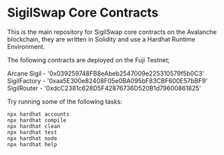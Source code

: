 # SigilSwap Core Contracts

This is the main repository for SigilSwap core contracts on the Avalanche blockchain, they are written in Solidity and use a Hardhat Runtime Environment.

The following contracts are deployed on the Fuji Testnet;

Arcane Sigil - '0x039259748FB8eAbeb2547009e225310579f5b0C3'<br/>
SigilFactory - '0xaa5E300e82408F05e0BA095bF83CBF600E57bBF9'<br/>
SigilRouter - '0xdcC2381c628D5F42876736D520B1d79600861825'<br/>

Try running some of the following tasks:

```shell
npx hardhat accounts
npx hardhat compile
npx hardhat clean
npx hardhat test
npx hardhat node
npx hardhat help
```
